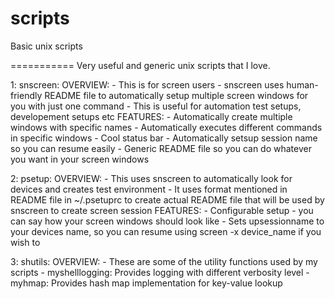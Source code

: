 scripts
=======

Basic unix scripts

===========
Very useful and generic unix scripts that I love.

1: snscreen:
	OVERVIEW:
		- This is for screen users
		- snscreen uses human-friendly README file to automatically setup
		multiple screen windows for you with just one command
		- This is useful for automation test setups, developement setups etc
	FEATURES:
		- Automatically create multiple windows with specific names
		- Automatically executes different commands in specific windows
		- Cool status bar
		- Automatically setsup session name so you can resume easily
		- Generic README file so you can do whatever you want in your
		screen windows

2: psetup:
	OVERVIEW:
		- This uses snscreen to automatically look for devices and creates test environment
		- It uses format mentioned in README file in ~/.psetuprc to create actual README file
		that will be used by snscreen to create screen session
	FEATURES:
		- Configurable setup - you can say how your screen windows should look like
		- Sets upsessionname to your devices name, so you can resume using screen -x device_name if you wish to

3: shutils:
	OVERVIEW:
		- These are some of the utility functions used by my scripts
		- myshelllogging: Provides logging with different verbosity level
		- myhmap: Provides hash map implementation for key-value lookup
